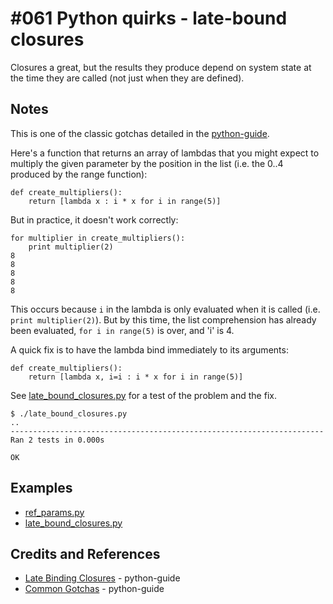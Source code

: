 # #061 Python quirks - late-bound closures

Closures a great, but the results they produce depend on system state at the time they are called (not just when they are defined).

## Notes

This is one of the classic gotchas detailed in the [python-guide](http://docs.python-guide.org/en/latest/writing/gotchas/#late-binding-closures).

Here's a function that returns an array of lambdas that you might expect to multiply the given
parameter by the position in the list (i.e. the 0..4 produced by the range function):

    def create_multipliers():
        return [lambda x : i * x for i in range(5)]

But in practice, it doesn't work correctly:

    for multiplier in create_multipliers():
        print multiplier(2)
    8
    8
    8
    8
    8

This occurs because `i` in the lambda is only evaluated when it is called (i.e. `print multiplier(2)`).
But by this time, the list comprehension has already been evaluated, `for i in range(5)` is over, and 'i' is 4.

A quick fix is to have the lambda bind immediately to its arguments:

    def create_multipliers():
        return [lambda x, i=i : i * x for i in range(5)]

See [late_bound_closures.py](./late_bound_closures.py) for a test of the problem and the fix.

    $ ./late_bound_closures.py
    ..
    ----------------------------------------------------------------------
    Ran 2 tests in 0.000s

    OK

## Examples

* [ref_params.py](./ref_params.py)
* [late_bound_closures.py](./late_bound_closures.py)

## Credits and References

* [Late Binding Closures](http://docs.python-guide.org/en/latest/writing/gotchas/#late-binding-closures) - python-guide
* [Common Gotchas](http://docs.python-guide.org/en/latest/writing/gotchas/) - python-guide
